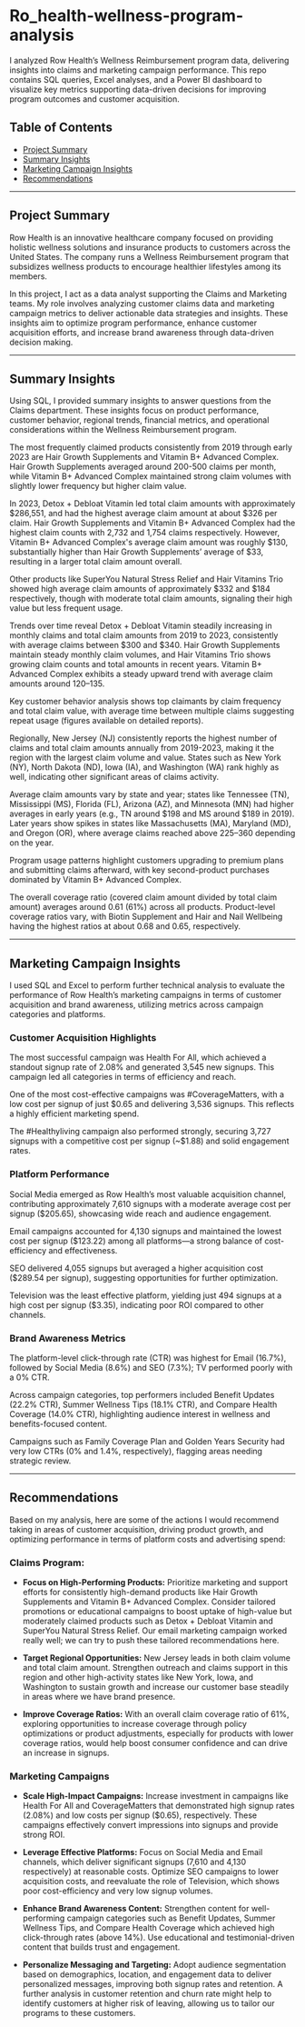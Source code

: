 # Ro_health-wellness-program-analysis
I analyzed Row Health’s Wellness Reimbursement program data, delivering insights into claims and marketing campaign performance. This repo contains SQL queries, Excel analyses, and a Power BI dashboard to visualize key metrics supporting data-driven decisions for improving program outcomes and customer acquisition.

## Table of Contents
- [Project Summary](#project-summary)
- [Summary Insights](#summary-insights)
- [Marketing Campaign Insights](#marketing-campaign-insights)
- [Recommendations](#recommendations)

---

## Project Summary

Row Health is an innovative healthcare company focused on providing holistic wellness solutions and insurance products to customers across the United States. The company runs a Wellness Reimbursement program that subsidizes wellness products to encourage healthier lifestyles among its members.

In this project, I act as a data analyst supporting the Claims and Marketing teams. My role involves analyzing customer claims data and marketing campaign metrics to deliver actionable data strategies and insights. These insights aim to optimize program performance, enhance customer acquisition efforts, and increase brand awareness through data-driven decision making.

---

## Summary Insights

Using SQL, I provided summary insights to answer questions from the Claims department. These insights focus on product performance, customer behavior, regional trends, financial metrics, and operational considerations within the Wellness Reimbursement program.

The most frequently claimed products consistently from 2019 through early 2023 are Hair Growth Supplements and Vitamin B+ Advanced Complex. Hair Growth Supplements averaged around 200-500 claims per month, while Vitamin B+ Advanced Complex maintained strong claim volumes with slightly lower frequency but higher claim value.

In 2023, Detox + Debloat Vitamin led total claim amounts with approximately $286,551, and had the highest average claim amount at about $326 per claim. Hair Growth Supplements and Vitamin B+ Advanced Complex had the highest claim counts with 2,732 and 1,754 claims respectively. However, Vitamin B+ Advanced Complex's average claim amount was roughly $130, substantially higher than Hair Growth Supplements’ average of $33, resulting in a larger total claim amount overall.

Other products like SuperYou Natural Stress Relief and Hair Vitamins Trio showed high average claim amounts of approximately $332 and $184 respectively, though with moderate total claim amounts, signaling their high value but less frequent usage.

Trends over time reveal Detox + Debloat Vitamin steadily increasing in monthly claims and total claim amounts from 2019 to 2023, consistently with average claims between $300 and $340. Hair Growth Supplements maintain steady monthly claim volumes, and Hair Vitamins Trio shows growing claim counts and total amounts in recent years. Vitamin B+ Advanced Complex exhibits a steady upward trend with average claim amounts around $120–$135.

Key customer behavior analysis shows top claimants by claim frequency and total claim value, with average time between multiple claims suggesting repeat usage (figures available on detailed reports).

Regionally, New Jersey (NJ) consistently reports the highest number of claims and total claim amounts annually from 2019-2023, making it the region with the largest claim volume and value. States such as New York (NY), North Dakota (ND), Iowa (IA), and Washington (WA) rank highly as well, indicating other significant areas of claims activity.

Average claim amounts vary by state and year; states like Tennessee (TN), Mississippi (MS), Florida (FL), Arizona (AZ), and Minnesota (MN) had higher averages in early years (e.g., TN around $198 and MS around $189 in 2019). Later years show spikes in states like Massachusetts (MA), Maryland (MD), and Oregon (OR), where average claims reached above $225–$360 depending on the year.

Program usage patterns highlight customers upgrading to premium plans and submitting claims afterward, with key second-product purchases dominated by Vitamin B+ Advanced Complex.

The overall coverage ratio (covered claim amount divided by total claim amount) averages around 0.61 (61%) across all products. Product-level coverage ratios vary, with Biotin Supplement and Hair and Nail Wellbeing having the highest ratios at about 0.68 and 0.65, respectively.

---

## Marketing Campaign Insights

I used SQL and Excel to perform further technical analysis to evaluate the performance of Row Health’s marketing campaigns in terms of customer acquisition and brand awareness, utilizing metrics across campaign categories and platforms.

### Customer Acquisition Highlights

The most successful campaign was Health For All, which achieved a standout signup rate of 2.08% and generated 3,545 new signups. This campaign led all categories in terms of efficiency and reach.

One of the most cost-effective campaigns was #CoverageMatters, with a low cost per signup of just $0.65 and delivering 3,536 signups. This reflects a highly efficient marketing spend.

The #Healthyliving campaign also performed strongly, securing 3,727 signups with a competitive cost per signup (~$1.88) and solid engagement rates.

### Platform Performance

Social Media emerged as Row Health’s most valuable acquisition channel, contributing approximately 7,610 signups with a moderate average cost per signup ($205.65), showcasing wide reach and audience engagement.

Email campaigns accounted for 4,130 signups and maintained the lowest cost per signup ($123.22) among all platforms—a strong balance of cost-efficiency and effectiveness.

SEO delivered 4,055 signups but averaged a higher acquisition cost ($289.54 per signup), suggesting opportunities for further optimization.

Television was the least effective platform, yielding just 494 signups at a high cost per signup ($3.35), indicating poor ROI compared to other channels.

### Brand Awareness Metrics

The platform-level click-through rate (CTR) was highest for Email (16.7%), followed by Social Media (8.6%) and SEO (7.3%); TV performed poorly with a 0% CTR.

Across campaign categories, top performers included Benefit Updates (22.2% CTR), Summer Wellness Tips (18.1% CTR), and Compare Health Coverage (14.0% CTR), highlighting audience interest in wellness and benefits-focused content.

Campaigns such as Family Coverage Plan and Golden Years Security had very low CTRs (0% and 1.4%, respectively), flagging areas needing strategic review.

---

## Recommendations

Based on my analysis, here are some of the actions I would recommend taking in areas of customer acquisition, driving product growth, and optimizing performance in terms of platform costs and advertising spend:

### Claims Program:

- **Focus on High-Performing Products:** Prioritize marketing and support efforts for consistently high-demand products like Hair Growth Supplements and Vitamin B+ Advanced Complex. Consider tailored promotions or educational campaigns to boost uptake of high-value but moderately claimed products such as Detox + Debloat Vitamin and SuperYou Natural Stress Relief. Our email marketing campaign worked really well; we can try to push these tailored recommendations here.

- **Target Regional Opportunities:** New Jersey leads in both claim volume and total claim amount. Strengthen outreach and claims support in this region and other high-activity states like New York, Iowa, and Washington to sustain growth and increase our customer base steadily in areas where we have brand presence.

- **Improve Coverage Ratios:** With an overall claim coverage ratio of 61%, exploring opportunities to increase coverage through policy optimizations or product adjustments, especially for products with lower coverage ratios, would help boost consumer confidence and can drive an increase in signups.

### Marketing Campaigns

- **Scale High-Impact Campaigns:** Increase investment in campaigns like Health For All and CoverageMatters that demonstrated high signup rates (2.08%) and low costs per signup ($0.65), respectively. These campaigns effectively convert impressions into signups and provide strong ROI.

- **Leverage Effective Platforms:** Focus on Social Media and Email channels, which deliver significant signups (7,610 and 4,130 respectively) at reasonable costs. Optimize SEO campaigns to lower acquisition costs, and reevaluate the role of Television, which shows poor cost-efficiency and very low signup volumes.

- **Enhance Brand Awareness Content:** Strengthen content for well-performing campaign categories such as Benefit Updates, Summer Wellness Tips, and Compare Health Coverage which achieved high click-through rates (above 14%). Use educational and testimonial-driven content that builds trust and engagement.

- **Personalize Messaging and Targeting:** Adopt audience segmentation based on demographics, location, and engagement data to deliver personalized messages, improving both signup rates and retention. A further analysis in customer retention and churn rate might help to identify customers at higher risk of leaving, allowing us to tailor our programs to these customers.


